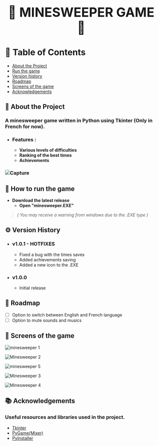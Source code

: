 ## **<h1 align="center">👾 MINESWEEPER GAME 👾</h1>**


# 📜 Table of Contents

- [About the Project](https://github.com/Liko0o0/Minesweeper---Python-Tkinter#-about-the-project)
- [Run the game](https://github.com/Liko0o0/Minesweeper---Python-Tkinter#-how-to-run-the-game)
- [Version history](https://github.com/Liko0o0/Minesweeper---Python-Tkinter#%EF%B8%8F-version-history)
- [Roadmap](https://github.com/Liko0o0/Minesweeper---Python-Tkinter#-roadmap)
- [Screens of the game](https://github.com/Liko0o0/Minesweeper---Python-Tkinter#-screens-of-the-game)
- [Acknowledgements](https://github.com/Liko0o0/Minesweeper---Python-Tkinter#-acknowledgements)
  
## 📖 About the Project

### A minesweeper game written in Python using Tkinter (Only in French for now).
- ### **Features :**
    - **Various levels of difficulties**
    - **Ranking of the best times**
    - **Achievements**
### ![Capture](https://github.com/Liko0o0/Minesweeper_Python-Tkinter/assets/150863666/0f3b685a-16b0-4998-9659-cda1315ea7a0)

## 🧰 How to run the game
- **Download the latest release**
    - **Open "minesweeper.EXE"**
> _( You may receive a warning from windows due to the .EXE type )_

## ⚙️ Version History
- ### **v1.0.1 - HOTFIXES**
    - Fixed a bug with the times saves
    - Added achievements saving
    - Added a new icon to the .EXE
  
- ### **v1.0.0**
    - Initial release

## 🧭 Roadmap
* [ ] Option to switch between English and French language
* [ ] Option to mute sounds and musics
      
## 📸 Screens of the game


![minesweeper 1](https://github.com/Liko0o0/Minesweeper---Python-Tkinter/assets/150863666/d9aadc5f-b712-4351-a229-e0626b97e038)

![Minesweeper 2](https://github.com/Liko0o0/Minesweeper---Python-Tkinter/assets/150863666/258e10cd-ef9b-48be-9d6d-9ced15018fa0)

![minesweeper 5](https://github.com/Liko0o0/Minesweeper---Python-Tkinter/assets/150863666/47451125-fc44-48d8-b6ff-75fa7f78ed1c)

![Minesweeper 3](https://github.com/Liko0o0/Minesweeper---Python-Tkinter/assets/150863666/bee25b11-056d-42c5-aba7-3338657c6b48)

![Minesweeper 4](https://github.com/Liko0o0/Minesweeper---Python-Tkinter/assets/150863666/631df364-24d6-43e5-a8b9-b53cdfb24f7e)

## 📚 Acknowledgements

### Useful resources and libraries used in the project.

 - [Tkinter](https://docs.python.org/3/library/tkinter.html)
 - [PyGame(Mixer)](https://www.pygame.org/docs/ref/mixer.html)
 - [PyInstaller](https://pyinstaller.org/en/stable/)


   
